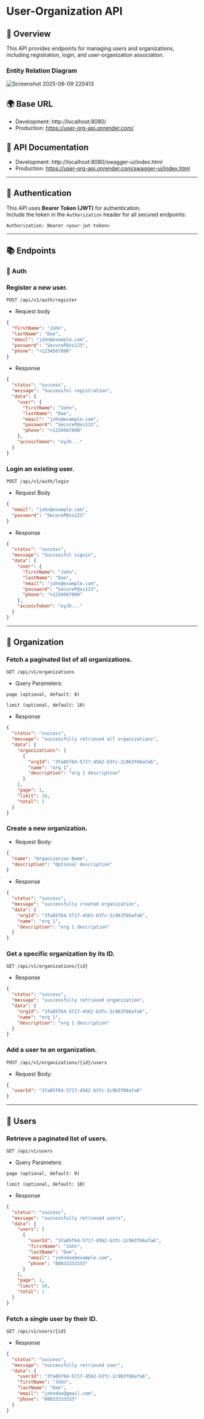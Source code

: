# User-Organization API

## 📘 Overview

This API provides endpoints for managing users and organizations, including registration, login, and user-organization association.
### Entity Relation Diagram
![Screenshot 2025-06-09 220413](https://github.com/user-attachments/assets/ddff2fea-a338-49b3-861d-0649eb4995ad)

## 🌍 Base URL

- Development: http://localhost:8080/
- Production: https://user-org-api.onrender.com/

## 📘 API Documentation

- Development: http://localhost:8080/swagger-ui/index.html
- Production: https://user-org-api.onrender.com/swagger-ui/index.html
---
## 🔐 Authentication

This API uses **Bearer Token (JWT)** for authentication.  
Include the token in the `Authorization` header for all secured endpoints:

```http
Authorization: Bearer <your-jwt-token>
```
---

## 📚 Endpoints

### 🔐 Auth

### Register a new user.
```http
POST /api/v1/auth/register
```
- Request body
```json
{
  "firstName": "John",
  "lastName": "Doe",
  "email": "john@example.com",
  "password": "SecureP@ss123",
  "phone": "+1234567890"
}
```

- Response 
```json
{
  "status": "success",
  "message": "Successful registration",
  "data": {
    "user": {
      "firstName": "John",
      "lastName": "Doe",
      "email": "john@example.com",
      "password": "SecureP@ss123",
      "phone": "+1234567890"
    },
    "accessToken": "eyJh..."
  }
}
```

### Login an existing user.
```http
POST /api/v1/auth/login
```
- Request Body
```json
{
  "email": "john@example.com",
  "password": "SecureP@ss123"
}
```
- Response 
```json
{
  "status": "success",
  "message": "Successful signin",
  "data": {
    "user": {
      "firstName": "John",
      "lastName": "Doe",
      "email": "john@example.com",
      "password": "SecureP@ss123",
      "phone": "+1234567890"
    },
    "accessToken": "eyJh..."
  }
}
```
---
## 🏢 Organization
### Fetch a paginated list of all organizations.
```http
GET /api/v1/organizations
```

- Query Parameters:
```
page (optional, default: 0)

limit (optional, default: 10)
```

- Response

```json
{
  "status": "success",
  "message": "successfully retrieved all organizations",
  "data": {
    "organizations": [
      {
        "orgId": "3fa85f64-5717-4562-b3fc-2c963f66afa6",
        "name": "org 1",
        "description": "org 1 description"
      }
    ],
    "page": 1,
    "limit": 10,
    "total": 2
  }
}
```

### Create a new organization.

- Request Body:
```json
{
  "name": "Organization Name",
  "description": "Optional description"
}
```
- Response
```json
{
  "status": "success",
  "message": "successfully created organization",
  "data": {
    "orgId": "3fa85f64-5717-4562-b3fc-2c963f66afa6",
    "name": "org 1",
    "description": "org 1 description"
  }
}
```
### Get a specific organization by its ID.
```http
GET /api/v1/organizations/{id}
```
- Response
```json
{
  "status": "success",
  "message": "successfully retrieved organization",
  "data": {
    "orgId": "3fa85f64-5717-4562-b3fc-2c963f66afa6",
    "name": "org 1",
    "description": "org 1 description"
  }
}
```

### Add a user to an organization.
```http
POST /api/v1/organizations/{id}/users
```
- Request Body:
```json
{
  "userId": "3fa85f64-5717-4562-b3fc-2c963f66afa6"
}
```
---

## 👤 Users
### Retrieve a paginated list of users.
```http
GET /api/v1/users
```
- Query Parameters:

```
page (optional, default: 0)

limit (optional, default: 10)
```

- Response 
```json
{
  "status": "success",
  "message": "successfully retrieved users",
  "data": {
    "users": [
      {
        "userId": "3fa85f64-5717-4562-b3fc-2c963f66afa6",
        "firstName": "John",
        "lastName": "Doe",
        "email": "johndoe@example.com",
        "phone": "08033333333"
      }
    ],
    "page": 1,
    "limit": 10,
    "total": 1
  }
}

```
### Fetch a single user by their ID.
```http
GET /api/v1/users/{id}
```
- Response
```json
{
  "status": "success",
  "message": "successfully retrieved user",
  "data": {
    "userId": "3fa85f64-5717-4562-b3fc-2c963f66afa6",
    "firstName": "John",
    "lastName": "Doe",
    "email": "johndoe@gmail.com",
    "phone": "08033333333"
  }
}
```
